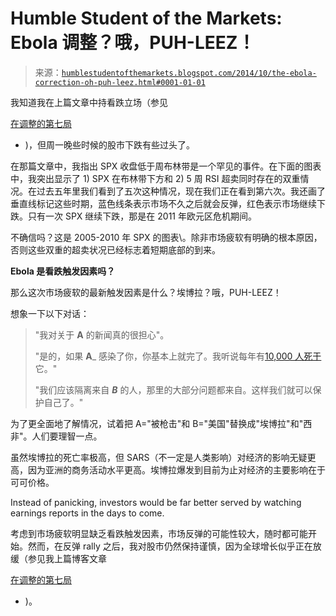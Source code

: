 <!--yml

category: 未分类

日期：2024-05-18 03:31:31

-->

# Humble Student of the Markets: Ebola 调整？哦，PUH-LEEZ！

> 来源：[`humblestudentofthemarkets.blogspot.com/2014/10/the-ebola-correction-oh-puh-leez.html#0001-01-01`](https://humblestudentofthemarkets.blogspot.com/2014/10/the-ebola-correction-oh-puh-leez.html#0001-01-01)

我知道我在上篇文章中持看跌立场（参见

[在调整的第七局](http://humblestudentofthemarkets.blogspot.com/2014/10/in-7th-inning-of-correction.html)

-   )，但周一晚些时候的股市下跌有些过头了。

在那篇文章中，我指出 SPX 收盘低于周布林带是一个罕见的事件。在下面的图表中，我突出显示了 1) SPX 在布林带下方和 2) 5 周 RSI 超卖同时存在的双重情况。在过去五年里我们看到了五次这种情况，现在我们正在看到第六次。我还画了垂直线标记这些时期，蓝色线条表示市场不久之后就会反弹，红色表示市场继续下跌。只有一次 SPX 继续下跌，那是在 2011 年欧元区危机期间。

不确信吗？这是 2005-2010 年 SPX 的图表\。除非市场疲软有明确的根本原因，否则这些双重的超卖状况已经标志着短期底部的到来。

**Ebola 是看跌触发因素吗？**

那么这次市场疲软的最新触发因素是什么？埃博拉？哦，PUH-LEEZ！

想象一下以下对话：

> "我对关于 ____A____ 的新闻真的很担心"。
> 
> "是的，如果 ____A_____ 感染了你，你基本上就完了。我听说每年有[10,000 人死于](http://www.gunpolicy.org/firearms/region/united-states)它。"
> 
> "我们应该隔离来自 _____B_____ 的人，那里的大部分问题都来自。这样我们就可以保护自己了。"

为了更全面地了解情况，试着把 A="被枪击"和 B="美国"替换成"埃博拉"和"西非"。人们要理智一点。

虽然埃博拉的死亡率极高，但 SARS（不一定是人类影响）对经济的影响无疑更高，因为亚洲的商务活动水平更高。埃博拉爆发到目前为止对经济的主要影响在于可可价格。

Instead of panicking, investors would be far better served by watching earnings reports in the days to come.

考虑到市场疲软明显缺乏看跌触发因素，市场反弹的可能性较大，随时都可能开始。然而，在反弹 rally 之后，我对股市仍然保持谨慎，因为全球增长似乎正在放缓（参见我上篇博客文章

[在调整的第七局](http://humblestudentofthemarkets.blogspot.com/2014/10/in-7th-inning-of-correction.html)

-   )。
